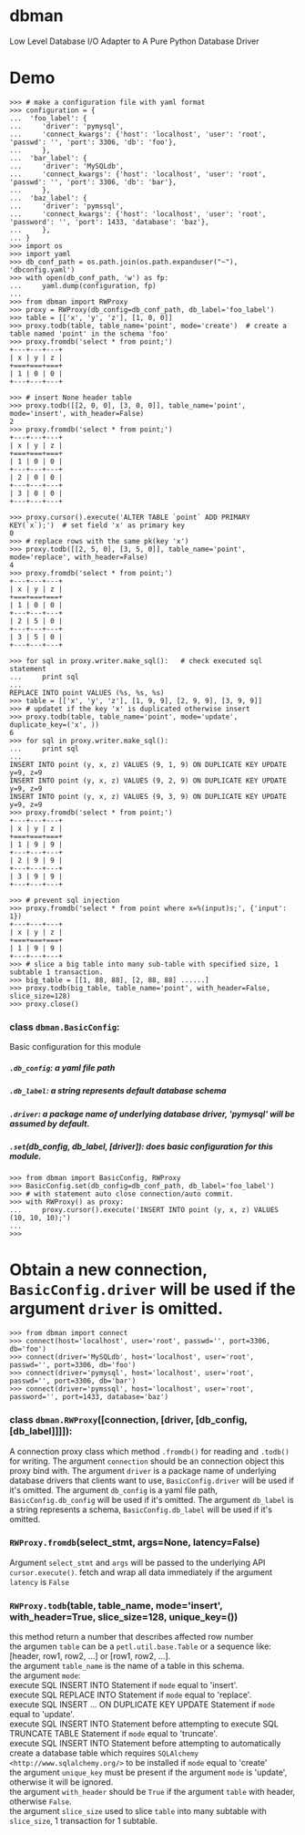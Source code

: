 # dbman
Low Level Database I/O Adapter to A Pure Python Database Driver

# Demo
```
>>> # make a configuration file with yaml format
>>> configuration = {
...  'foo_label': {
...     'driver': 'pymysql',
...     'connect_kwargs': {'host': 'localhost', 'user': 'root', 'passwd': '', 'port': 3306, 'db': 'foo'},
...     },
...  'bar_label': {
...     'driver': 'MySQLdb',
...     'connect_kwargs': {'host': 'localhost', 'user': 'root', 'passwd': '', 'port': 3306, 'db': 'bar'},
...     },
...  'baz_label': {
...     'driver': 'pymssql',
...     'connect_kwargs': {'host': 'localhost', 'user': 'root', 'password': '', 'port': 1433, 'database': 'baz'},
...     },
... }
>>> import os
>>> import yaml
>>> db_conf_path = os.path.join(os.path.expanduser("~"), 'dbconfig.yaml')
>>> with open(db_conf_path, 'w') as fp:
...     yaml.dump(configuration, fp)
...
>>> from dbman import RWProxy
>>> proxy = RWProxy(db_config=db_conf_path, db_label='foo_label')
>>> table = [['x', 'y', 'z'], [1, 0, 0]]
>>> proxy.todb(table, table_name='point', mode='create')  # create a table named 'point' in the schema 'foo'
>>> proxy.fromdb('select * from point;')
+---+---+---+
| x | y | z |
+===+===+===+
| 1 | 0 | 0 |
+---+---+---+

>>> # insert None header table
>>> proxy.todb([[2, 0, 0], [3, 0, 0]], table_name='point', mode='insert', with_header=False)  
2
>>> proxy.fromdb('select * from point;')
+---+---+---+
| x | y | z |
+===+===+===+
| 1 | 0 | 0 |
+---+---+---+
| 2 | 0 | 0 |
+---+---+---+
| 3 | 0 | 0 |
+---+---+---+

>>> proxy.cursor().execute('ALTER TABLE `point` ADD PRIMARY KEY(`x`);')  # set field 'x' as primary key
0
>>> # replace rows with the same pk(key 'x')
>>> proxy.todb([[2, 5, 0], [3, 5, 0]], table_name='point', mode='replace', with_header=False)
4
>>> proxy.fromdb('select * from point;')
+---+---+---+
| x | y | z |
+===+===+===+
| 1 | 0 | 0 |
+---+---+---+
| 2 | 5 | 0 |
+---+---+---+
| 3 | 5 | 0 |
+---+---+---+

>>> for sql in proxy.writer.make_sql():   # check executed sql statement
...     print sql
...
REPLACE INTO point VALUES (%s, %s, %s)
>>> table = [['x', 'y', 'z'], [1, 9, 9], [2, 9, 9], [3, 9, 9]]
>>> # updatet if the key 'x' is duplicated otherwise insert
>>> proxy.todb(table, table_name='point', mode='update', duplicate_key=('x', )) 
6
>>> for sql in proxy.writer.make_sql():
...     print sql
...
INSERT INTO point (y, x, z) VALUES (9, 1, 9) ON DUPLICATE KEY UPDATE y=9, z=9
INSERT INTO point (y, x, z) VALUES (9, 2, 9) ON DUPLICATE KEY UPDATE y=9, z=9
INSERT INTO point (y, x, z) VALUES (9, 3, 9) ON DUPLICATE KEY UPDATE y=9, z=9
>>> proxy.fromdb('select * from point;')
+---+---+---+
| x | y | z |
+===+===+===+
| 1 | 9 | 9 |
+---+---+---+
| 2 | 9 | 9 |
+---+---+---+
| 3 | 9 | 9 |
+---+---+---+

>>> # prevent sql injection
>>> proxy.fromdb('select * from point where x=%(input)s;', {'input': 1})
+---+---+---+
| x | y | z |
+===+===+===+
| 1 | 9 | 9 |
+---+---+---+
>>> # slice a big table into many sub-table with specified size, 1 subtable 1 transaction.
>>> big_table = [[1, 88, 88], [2, 88, 88] ......]
>>> proxy.todb(big_table, table_name='point', with_header=False, slice_size=128)
>>> proxy.close()
```


### class ``dbman.BasicConfig``:
Basic configuration for this module

##### `.db_config`: a yaml file path
##### `.db_label`: a string represents default database schema
##### `.driver`: a package name of underlying database driver, 'pymysql' will be assumed by default.
##### ``.set``(db_config, db_label, [driver]): does basic configuration for this module.

```
>>> from dbman import BasicConfig, RWProxy
>>> BasicConfig.set(db_config=db_conf_path, db_label='foo_label') 
>>> # with statement auto close connection/auto commit.
>>> with RWProxy() as proxy:
...     proxy.cursor().execute('INSERT INTO point (y, x, z) VALUES (10, 10, 10);')
...
>>>
```
   	

# Obtain a new connection, `BasicConfig.driver` will be used if the argument `driver` is omitted.
```
>>> from dbman import connect
>>> connect(host='localhost', user='root', passwd='', port=3306, db='foo')
>>> connect(driver='MySQLdb', host='localhost', user='root', passwd='', port=3306, db='foo') 
>>> connect(driver='pymysql', host='localhost', user='root', passwd='', port=3306, db='bar') 
>>> connect(driver='pymssql', host='localhost', user='root', password='', port=1433, database='baz') 
```

### class ``dbman.RWProxy``([connection, [driver, [db_config, [db_label]]]]):
A connection proxy class which method `.fromdb()` for reading and `.todb()` for writing.
The argument `connection` should be an connection object this proxy bind with.
The argument `driver` is a package name of underlying database drivers that clients want to use, `BasicConfig.driver`
      will be used if it's omitted.
The argument `db_config` is a yaml file path, `BasicConfig.db_config` will be used if it's omitted.
The argument `db_label` is a string represents a schema, `BasicConfig.db_label` will be used if it's omitted.


### `RWProxy.fromdb`(select_stmt, args=None, latency=False)
Argument `select_stmt` and `args` will be passed to the underlying API `cursor.execute()`.
fetch and wrap all data immediately if the argument `latency` is `False`


### `RWProxy.todb`(table, table_name, mode='insert', with_header=True, slice_size=128, unique_key=())
this method return a number that describes affected row number<br/>
the argumen `table` can be a `petl.util.base.Table` 
or a sequence like: [header, row1, row2, ...] or [row1, row2, ...].<br />
the argument `table_name` is the name of a table in this schema.<br />
the argument `mode`:<br />
    execute SQL INSERT INTO Statement if `mode` equal to 'insert'.<br/>
    execute SQL REPLACE INTO Statement if `mode` equal to 'replace'.<br/>
    execute SQL INSERT ... ON DUPLICATE KEY UPDATE Statement if `mode` equal to 'update'.<br/>
    execute SQL INSERT INTO Statement before attempting to execute SQL TRUNCATE TABLE Statement
        if `mode` equal to 'truncate'.<br/>
    execute SQL INSERT INTO Statement before attempting to automatically create a database table which requires
      `SQLAlchemy <http://www.sqlalchemy.org/>` to be installed if `mode` equal to 'create'<br/>
the argument `unique_key` must be present if the argument `mode` is 'update', otherwise it will be ignored.<br />
the argument `with_header` should be `True` if the argument `table` with header, otherwise `False`.<br />
the argument `slice_size` used to slice `table` into many subtable with `slice_size`, 1 transaction for 1 subtable.<br />
